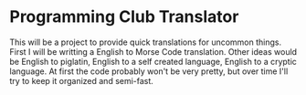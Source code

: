 # Programming Club Translator

This will be a project to provide quick translations for uncommon things.
First I will be writting a English to Morse Code translation.
Other ideas would be English to piglatin,  English to a self created language,
English to a cryptic language.
At first the code probably won't be very pretty, but over time I'll try to keep it organized and
semi-fast.
